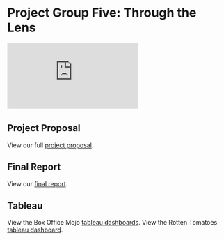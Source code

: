 # Project Group Five: Through the Lens #
![](https://github.com/JaimeStarling/Project_Group_Five/blob/main/Group%205%20Executive%20Summary.pdf)
![]()

## Project Proposal ##
View our full [project proposal](https://docs.google.com/document/d/1JHppvpLnaqwBbRy21NopNgkC35ulRRETCe-9cyeDX0U/edit?usp=sharing).

## Final Report ##
View our [final report](https://docs.google.com/document/d/1fuaFwj_PxujkXpxN4j_xKaGuVi-s1hda2Fo94Jl5Dkk/edit?usp=sharing).

## Tableau ##

View the Box Office Mojo [tableau dashboards](https://public.tableau.com/shared/NNQB55YZT?:display_count=n&:origin=viz_share_link).
View the Rotten Tomatoes [tableau dashboard](https://public.tableau.com/app/profile/gadise/viz/RottenTomatoes_16612085696090/Dashboard1?publish=yes).
